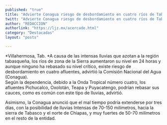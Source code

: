 ```yaml
---
published: "true"
title: "Advierte Conagua riesgo de desbordamiento en cuatro ríos de Tabasco  Los afluentes Pichucalco, Oxo"
twitt: "Advierte Conagua riesgo de desbordamiento en cuatro ríos de Tabasco  Los afluentes Pichucalco, Oxo"
author: "REDACCION"
authorlink: "https://ljz.mx/acercade.html"
category: "Destacadas"
layout: "posts"

---
```


*Villahermosa, Tab. *A causa de las intensas lluvias que azotan a la región tabasqueña, los ríos de zona de la Sierra aumentaron su nivel en 24 horas y aunque ninguno ha rebasado su nivel crítico, existe riesgo de desbordamiento en cuatro afluentes, advirtió la Comisión Nacional del Agua (Conagua).  
Según la dependencia, debido a la Onda Tropical número cuatro, los afluentes Pichucalco, Oxolotán, Teapa y Puyacatengo, podrían rebasar sus cauces, como es común con este tipo de lluvias, advirtió.

Asimismo, la Conagua anunció que el mal tiempo podría extenderse por tres días, con la posibilidad de lluvias Intensas de 70-150 milímetros, hacia la sierra de Tabasco y el norte de Chiapas, y muy fuertes de 50-70 milímetros en el resto de la entidad.
